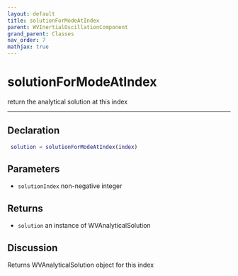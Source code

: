 ```yaml
---
layout: default
title: solutionForModeAtIndex
parent: WVInertialOscillationComponent
grand_parent: Classes
nav_order: 7
mathjax: true
---
```


#  solutionForModeAtIndex

return the analytical solution at this index


---

## Declaration
```matlab
 solution = solutionForModeAtIndex(index)
```
## Parameters
+ `solutionIndex`  non-negative integer

## Returns
+ `solution`  an instance of WVAnalyticalSolution

## Discussion

  Returns WVAnalyticalSolution object for this index
 
        
